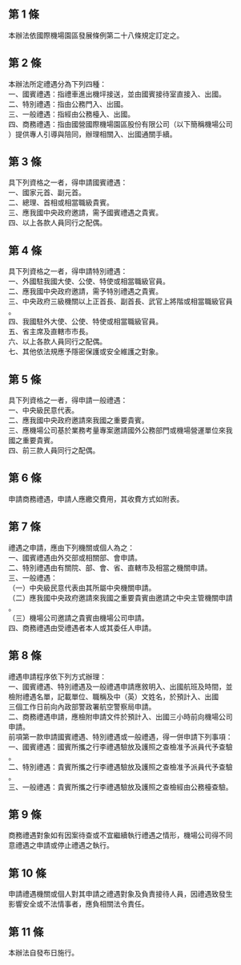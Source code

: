 第 1 條
-------
本辦法依國際機場園區發展條例第二十八條規定訂定之。

第 2 條
-------
本辦法所定禮遇分為下列四種：  
一、國賓禮遇：指禮車進出機坪接送，並由國賓接待室直接入、出國。  
二、特別禮遇：指由公務門入、出國。  
三、一般禮遇：指經由公務檯入、出國。  
四、商務禮遇：指由國營國際機場園區股份有限公司（以下簡稱機場公司  
    ）提供專人引導與陪同，辦理相關入、出國通關手續。

第 3 條
-------
具下列資格之一者，得申請國賓禮遇：  
一、國家元首、副元首。  
二、總理、首相或相當職級貴賓。  
三、應我國中央政府邀請，需予國賓禮遇之貴賓。  
四、以上各款人員同行之配偶。

第 4 條
-------
具下列資格之一者，得申請特別禮遇：  
一、外國駐我國大使、公使、特使或相當職級官員。  
二、應我國中央政府邀請，需予特別禮遇之貴賓。  
三、中央政府三級機關以上正首長、副首長、武官上將階或相當職級官員  
    。  
四、我國駐外大使、公使、特使或相當職級官員。  
五、省主席及直轄市市長。  
六、以上各款人員同行之配偶。  
七、其他依法規應予隱密保護或安全維護之對象。

第 5 條
-------
具下列資格之一者，得申請一般禮遇：  
一、中央級民意代表。  
二、應我國中央政府邀請來我國之重要貴賓。  
三、應機場公司基於業務考量專案邀請國外公務部門或機場營運單位來我  
    國之重要貴賓。  
四、前三款人員同行之配偶。

第 6 條
-------
申請商務禮遇，申請人應繳交費用，其收費方式如附表。

第 7 條
-------
禮遇之申請，應由下列機關或個人為之：  
一、國賓禮遇由外交部或相關部、會申請。  
二、特別禮遇由有關院、部、會、省、直轄市及相當之機關申請。  
三、一般禮遇：  
（一）中央級民意代表由其所屬中央機關申請。  
（二）應我國中央政府邀請來我國之重要貴賓由邀請之中央主管機關申請  
      。  
（三）機場公司邀請之貴賓由機場公司申請。  
四、商務禮遇由受禮遇者本人或其委任人申請。

第 8 條
-------
禮遇申請程序依下列方式辦理：  
一、國賓禮遇、特別禮遇及一般禮遇申請應敘明入、出國航班及時間，並  
    檢附禮遇名單，記載單位、職稱及中（英）文姓名，於預計入、出國  
    三個工作日前向內政部警政署航空警察局申請。  
二、商務禮遇申請，應檢附申請文件於預計入、出國三小時前向機場公司  
    申請。  
前項第一款申請國賓禮遇、特別禮遇或一般禮遇，得一併申請下列事項：  
一、國賓禮遇：國賓所攜之行李禮遇驗放及護照之查檢准予派員代予查驗  
    。  
二、特別禮遇：貴賓所攜之行李禮遇驗放及護照之查檢准予派員代予查驗  
    。  
三、一般禮遇：貴賓所攜之行李禮遇驗放及護照之查檢經由公務檯查驗。

第 9 條
-------
商務禮遇對象如有因案待查或不宜繼續執行禮遇之情形，機場公司得不同  
意禮遇之申請或停止禮遇之執行。

第 10 條
--------
申請禮遇機關或個人對其申請之禮遇對象及負責接待人員，因禮遇致發生  
影響安全或不法情事者，應負相關法令責任。

第 11 條
--------
本辦法自發布日施行。

